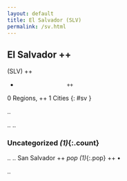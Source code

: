 ```yaml
---
layout: default
title: El Salvador (SLV)
permalink: /sv.html
---
```



## El Salvador   ++
(SLV)  ++
-                     ++
0 Regions, ++
1 Cities
{: #sv }

.. 




.. 
.. 


### Uncategorized _(1)_{:.count}


..
..
San Salvador  ++
 _pop (1)_{:.pop} ++
•




.. 
 
